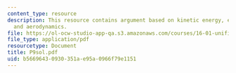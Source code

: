 ```yaml
---
content_type: resource
description: This resource contains argument based on kinetic energy, euler theorem,
  and aerodynamics.
file: https://ol-ocw-studio-app-qa.s3.amazonaws.com/courses/16-01-unified-engineering-i-ii-iii-iv-fall-2005-spring-2006/b56696430930351ae95a0966f79e1151_P9sol.pdf
file_type: application/pdf
resourcetype: Document
title: P9sol.pdf
uid: b5669643-0930-351a-e95a-0966f79e1151
---
```

